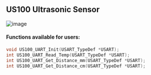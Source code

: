 ## US100 Ultrasonic Sensor

![image](https://user-images.githubusercontent.com/38166489/135722878-838effc1-8d68-4ad7-96e1-74f571c5c614.png)


#### Functions available for users:

```C
void US100_UART_Init(USART_TypeDef *USART);
int US100_UART_Read_Temp(USART_TypeDef *USART);
int US100_UART_Get_Distance_mm(USART_TypeDef *USART);
int US100_UART_Get_Distance_cm(USART_TypeDef *USART);
```

